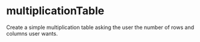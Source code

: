 # multiplicationTable
Create a simple multiplication table asking the user the number of rows and columns user wants.
